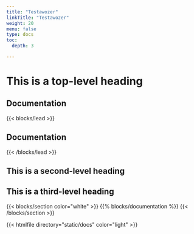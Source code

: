 ```yaml
---
title: "Testawozer"
linkTitle: "Testawozer"
weight: 20
menu: false
type: docs
toc:
  depth: 3

---
```



# This is a top-level heading
## Documentation
{{< blocks/lead  >}}

## **Documentation**

{{< /blocks/lead >}}

<div class="about">

## This is a second-level heading

## This is a third-level heading


{{< blocks/section color="white" >}}
{{% blocks/documentation %}}
{{< /blocks/section >}}

{{< htmlfile directory="static/docs" color="light" >}}

</div>
